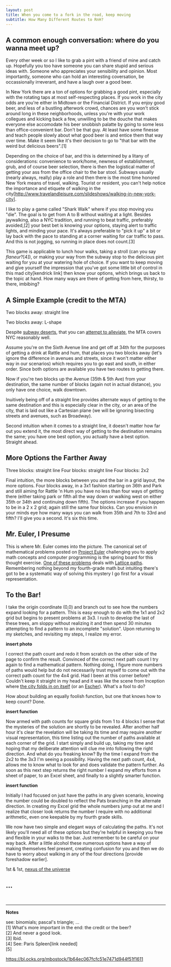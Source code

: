 ```yaml
---
layout: post
title: When you come to a fork in the road, keep moving
subtitle: How Many Different Routes to RnH?
---
```


## A common enough conversation: where do you wanna meet up?

Every other week or so I like to grab a pint with a friend of mine and catch up. Hopefully you too have someone you can share stupid and serious ideas with. Someone who appreciates your sensibility and opinion. Most importantly, someone who can hold an interesting coversation, be occassionally irreverant, and have a laugh over a good beer. 

In New York there are a ton of options for grabbing a good pint, especially with the rotating taps at most self-respecting places. If you work in the city odds are you're either in Midtown or the Financial District. If you enjoy good beer, and less of a bustling afterwork crowd, chances are you won't stick around long in these neighborhoods, unless you're with your work collegues and kicking back a few, unwilling to be the douche that makes everyone else accomodate his beer snobbish palatte by going to some less than office-convenient bar. Don't be that guy. At least have some finesse and teach people slowly about what good beer is and entice them that way over time. Make it seem like it's their decision to go to "that bar with the weird but delicious beers".[1]

Depending on the choice of bar, and this is determined by a litany of considerations: convenience to work/home, newness of establishment, grub, and of course beer selection, there is then the logistical matter of getting your ass from the office chair to the bar stool. Subways usually (nearly always, really) play a role and then there is the most time honored New York means of travel, walking. Tourist or resident, you can't help notice the importance and etiquete of walking in the city[http://www.travelandleisure.com/slideshows/walking-in-new-york-city]. 

I like to play a game called "Shark Walk" where if you stop moving you "die". The goal is to get from A to B without waiting at a light. Besides jaywalking, also a NYC tradition, and running to beat traffic, preferably avoided,[2] your best bet is knowing your options, staying alert to traffic lights, and minding your pace. It's always preferable to "pick it up" a bit or lay back with the pace to standing at a corner waiting for car traffic to pass. And this is not jogging, so running in place does not count.[3]

This game is applicable to lunch hour walks, taking a stroll (can you say _flaneur_?[4]), or making your way from the subway stop to the delicious pint waiting for you at your watering hole of choice. If you want to keep moving and give yourself the impression that you've got some little bit of control in this mad city[kendrick link] then know your options, which brings us back to the topic at hand. How many ways are there of getting from here, thirsty, to there, imbibing?

## A Simple Example (credit to the MTA)

Two blocks away: straight line

Two blocks away: L-shape

Despite <a href="http://www.citylab.com/commute/2016/07/a-new-map-of-new-yorks-subway-deserts/491156/" target="_blank">subway deserts</a>, that you can <a href="http://nymag.com/selectall/2016/08/this-subway-game-turned-me-into-a-tinpot-robert-moses.html" target="_blank">attempt to alleviate</a>, the MTA covers NYC reasonably well. 

Assume you're on the Sixth Avenue line and get off at 34th for the purposes of getting a drink at Rattle and hum, that places you
two blocks away (let's ignore the difference in avenues and streets, since it won't matter either way in our scenarios) which requires you to go east and south, in either order. Since both options are available you have two routes to getting there.

Now if you're two blocks up the Avenue (35th & 5th Ave) from your destination, the same number of blocks (again not in actual distance), you only have one choice, walk downtown.

Inuitively being off of a straight line provides alternate ways of getting to the same destination and this is especially clear in the
city, or an area of the city, that is laid out like a Cartesian plane (we will be ignoring bisecting streets and avenues, such as Broadway).

Second intuition when it comes to a straight line, it doesn't matter how far out you extend it, the most direct way of getting to the
destination remains the same; you have one best option,  you actually have a best option. Straight ahead.

## More Options the Farther Away

Three blocks: straight line
Four blocks: straight line
Four blocks: 2x2

Final intuition, the more blocks between you and the bar in a grid layout, the more options. Four blocks away, in a 3x1 fashion starting on 36th and Park and still aiming for Rattle 'n Hum you have no less than four ways of getting there (either taking park or fifth all the way down or walking west on either 35th or 34th and continuing down fifth). The options increase if you happen to be in a 2 x 2 grid; again still the same four blocks. Can you envision in your minds eye how many ways you can walk from 35th and 7th to 33rd and fifth? I'll give you a second. It's six this time. 

## Mr. Euler, I Presume

This is where Mr. Euler comes into the picture. The canonical set of mathematical problems posted on <a href="https://projecteuler.net/" target="_blank">Project Euler</a> challenging you to apply math concepts and computer programming is the spring board for this thought exercise. <a href="https://projecteuler.net/problem=15" target="_blank">One of these problems</a> deals with <a href="https://en.wikipedia.org/wiki/Lattice_path" target="_blank">Lattice paths</a>. Remembering nothing beyond my fourth-grade math but intuiting there's got to be a systematic way of solving this mystery I go first for a visual representation. 

## To the Bar!

I take the origin coordinate (0,0) and branch out to see how the numbers expand looking for a pattern. This is easy enough to do with the 1x1 and 2x2 grid but begins to present problems at 3x3. I rush to develop the last of these trees, am sloppy without realizing it and then spend 30 minutes attempting to find a pattern to an incomplete "solution". Upon returning to my sketches, and revisiting my steps, I realize my error. 

**insert photo**

I correct the path count and redo it from scratch on the other side of the page to confirm the result. Convinced of the correct next path count I try again to find a mathematical pattern. Nothing doing, I figure more numbers of paths would help but do not necessarily trust myself to come out with the correct path count for the 4x4 grid. Had I been at this corner before? Couldn't keep it straight in my head and it was like the scene from Inception where <a href="https://www.youtube.com/watch?v=x9hBWnh_O6A" target="_blank">the city folds in on itself</a> (or an <a href="http://www.mcescher.com/gallery/recognition-success/convex-and-concave/" target="_blank">Escher</a>). What's a fool to do? 

How about building an equally foolish function, but one that knows how to keep count? Done. 

**insert function**

Now armed with path counts for square grids from 1 to 4 blocks I sense that the mysteries of the solution are shortly to be revealed. After another half hour it's clear the revelation will be taking its time and may require another visual representation, this time listing out the number of paths available at each corner of the grid. I start simply and build up, taking my time and hoping that my deliberate attention will clue me into following the right direction. And what do you freaking know? By the time I expand from the 2x2 to the 3x3 I'm seeing a possibility. Having the next path count, 4x4, allows me to know what to look for and does validate the pattern further. As soon as this next step returns the right number I expand my efforts from a sheet of paper, to an Excel sheet, and finally to a slightly smarter function.

**insert function**

Initially I had focused on just have the paths in any given scenario, knowing the number could be doubled to reflect the Pats branching in the alternate direction. In creating my Excel grid the whole numbers jump out at me and I realize that closer look returns the number I require with no additional arithmetic, even one keepable by my fourth grade skills.

We now have two simple and elegant ways of calculating the paths. It's not likely you'll need all of these options but they're helpful in keeping you free and flexible in your walks to the bar. Just remember to be careful on your way back. After a little alcohol these numerous options have a way of making themselves feel present, creating confusion for you and then we do have to worry about walking in any of the four directions [provide foreshadow earlier].

1st & 1st, <a href="https://www.youtube.com/watch?v=bb9IA-914Xw" target="_blank">nexus of the universe</a>



## ...

<br />

--- 

**Notes**

see: binomials; pascal's triangle; ... <br />
[1] What's more important in the end: the credit or the beer? <br />
[2] And never a good look. <br />
[3] Ibid. <br />
[4] See: Paris Spleen[link needed] <br />
[5]

https://bl.ocks.org/mbostock/1b64ec067fcfc51e7471d944f51f1611
